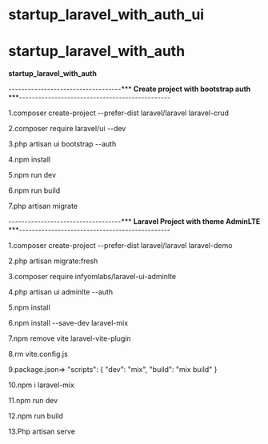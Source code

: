 # startup_laravel_with_auth_ui

# startup_laravel_with_auth
<b>startup_laravel_with_auth</b>


-----------------------------------*** <b>Create project with bootstrap auth</b> ***-----------------------------------------------

<p>1.composer create-project --prefer-dist laravel/laravel laravel-crud</p>
<p>2.composer require laravel/ui --dev</p>
<p>3.php artisan ui bootstrap --auth</p>
<p>4.npm install</p>
<p>5.npm run dev</p>
<p>6.npm run build</p>
<p>7.php artisan migrate</p>

-----------------------------------*** <b>Laravel Project with theme AdminLTE</b> ***-----------------------------------------------

<p>1.composer create-project --prefer-dist laravel/laravel laravel-demo</p>
<p>2.php artisan migrate:fresh</p>
<p>3.composer require infyomlabs/laravel-ui-adminlte</p>
<p>4.php artisan ui adminlte --auth</p>
<p>5.npm install</p>
<p>6.npm install --save-dev laravel-mix</p>
<p>7.npm remove vite laravel-vite-plugin</p>
<p>8.rm vite.config.js</p>

<p>9.package.json=> 
     "scripts": {
            "dev": "mix",
            "build": "mix build" 
     }</p>

<p>10.npm i laravel-mix</p>
<p>11.npm run dev</p>
<p>12.npm run build</p>
<p>13.Php artisan serve</p>
